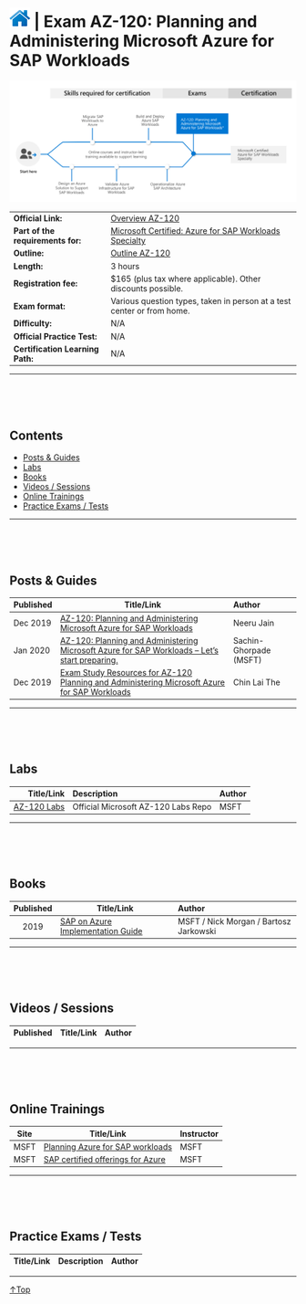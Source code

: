 # [![Home](../img/home.png)](certifications.md "Overview Certifications") | Exam AZ-120: Planning and Administering Microsoft Azure for SAP Workloads
![Cert](../img/az-120.png)

|                                   |                      |
| ------------------------------- | ---------------------------------------------------------------------------- |
|        **Official Link:**         | [Overview AZ-120](https://docs.microsoft.com/en-us/learn/certifications/exams/AZ-120)       |
| **Part of the requirements for:** | [Microsoft Certified: Azure for SAP Workloads Specialty](https://docs.microsoft.com/en-us/learn/certifications/azure-for-sap-workloads-specialty) |
|           **Outline:**            | [Outline AZ-120](https://query.prod.cms.rt.microsoft.com/cms/api/am/binary/RE43XOu)         |
|            **Length:**            | 3 hours                               |
|       **Registration fee:**       | $165 (plus tax where applicable).  Other discounts possible.                                |
|         **Exam format:**          | Various question types, taken in person at a test center or from home.                      |
|          **Difficulty:**          | N/A                                   |
|    **Official Practice Test:**    | N/A                                   |
| **Certification Learning Path:**  | N/A                                   |



------------------------------------------------------------------------------------------
<br/><br/><br/>

## **Contents**
- [Posts & Guides](#posts-&-guides)
- [Labs](#labs)
- [Books](#books)
- [Videos / Sessions](#videos-/-sessions)
- [Online Trainings](#online-trainings)
- [Practice Exams / Tests](#practice-exams-/-tests)

------------------------------------------------------------------------------------------
<br/><br/><br/>

## **Posts & Guides**
| Published | Title/Link                            | Author                 |
| ----------|-------------------------------------- | :--------------------- |
| Dec 2019  | [AZ-120: Planning and Administering Microsoft Azure for SAP Workloads](https://www.whizlabs.com/blog/az-120-beta-exam/)            | Neeru Jain             |
| Jan 2020  | [AZ-120: Planning and Administering Microsoft Azure for SAP Workloads – Let’s start preparing.](https://techcommunity.microsoft.com/t5/running-sap-applications-on-the/az-120-planning-and-administering-microsoft-azure-for-sap/ba-p/1141166) | Sachin-Ghorpade (MSFT) |
| Dec 2019  | [Exam Study Resources for AZ-120 Planning and Administering Microsoft Azure for SAP Workloads](https://blogs.sap.com/2019/12/30/exam-study-resources-for-az-120-planning-and-administering-microsoft-azure-for-sap-workloads/)                 | Chin Lai The           |


------------------------------------------------------------------------------------------
<br/><br/><br/>

## **Labs**
| Title/Link  | Description                         | Author |
| -------------------------------------------------: | :---------------------------------- | :----- |
| [AZ-120 Labs](https://github.com/MicrosoftLearning/AZ-120-Planning-and-Administering-Microsoft-Azure-for-SAP-Workloads) | Official Microsoft AZ-120 Labs Repo | MSFT   |


------------------------------------------------------------------------------------------
<br/><br/><br/>

## **Books**
| Published | Title/Link                                                    | Author                                 |
| :-------: | ---------------------------------------------- | :------------------------------------- |
|   2019    | [SAP on Azure Implementation Guide](https://azure.microsoft.com/en-in/resources/sap-on-azure-implementation-guide/) | MSFT / Nick Morgan / Bartosz Jarkowski |


------------------------------------------------------------------------------------------
<br/><br/><br/>

## **Videos / Sessions**
| Published | Title/Link | Author |
| :-------: | :--------- | :----- |


------------------------------------------------------------------------------------------
<br/><br/><br/>

## **Online Trainings**
| Site  | Title/Link                                           | Instructor |
| :---: | ------------------------------------- | :--------- |
| MSFT  | [Planning Azure for SAP workloads](https://docs.microsoft.com/en-us/learn/paths/plan-azure-sap-workloads/) | MSFT       |
| MSFT  | [SAP certified offerings for Azure](https://docs.microsoft.com/en-us/learn/paths/sap-certified-offerings/) | MSFT       |


------------------------------------------------------------------------------------------
<br/><br/><br/>

## **Practice Exams / Tests**
| Title/Link | Description | Author |
| :--------: | :---------- | :----- |


___
 <a href="#top" title="Back to the top.">↑Top</a>
